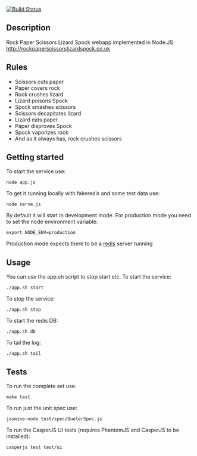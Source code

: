 [![Build Status](http://craigcook.co.uk/build/job/Rock%20Paper%20Scissors%20Lizard%20Spock/badge/icon)](http://craigcook.co.uk/build/job/Rock%20Paper%20Scissors%20Lizard%20Spock/)

## Description
Rock Paper Scissors Lizard Spock webapp implemented in Node.JS http://rockpaperscissorslizardspock.co.uk

## Rules
* Scissors cuts paper
* Paper covers rock
* Rock crushes lizard
* Lizard poisons Spock
* Spock smashes scissors
* Scissors decapitates lizard
* Lizard eats paper
* Paper disproves Spock
* Spock vaporizes rock
* And as it always has, rock crushes scissors

## Getting started
To start the service use:

    node app.js

To get it running locally with fakeredis and some test data use:

    node serve.js

By default it will start in development mode. For production mode you need to set the node environment variable:

    export NODE_ENV=production

Production mode expects there to be a [redis](http://redis.io) server running

## Usage
You can use the app.sh script to stop start etc.
To start the service:

    ./app.sh start

To stop the service:

    ./app.sh stop

To start the redis DB:

    ./app.sh db

To tail the log:

    ./app.sh tail

## Tests

To run the complete set use:

    make test

To run just the unit spec use:

    jasmine-node test/spec/DuelerSpec.js

To run the CasperJS UI tests (requires PhantomJS and CasperJS to be installed):

    casperjs test test/ui
